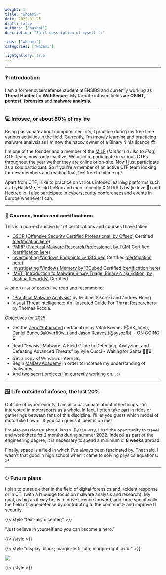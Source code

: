 ```yaml
---
weight: 1
title: "whoami?"
date: 2022-01-25
draft: false
authors: ["hashp4"]
description: "Short description of myself (:"

tags: ["whoami"]
categories: ["whoami"]

lightgallery: true
---
```


---

### ❓ Introduction
I am a former cyberdefense student at ENSIBS and currently working as **Threat Hunter** for **WithSecure**. My favorite infosec fields are **OSINT**, **pentest**, **forensics** and **malware analysis**. 

---

### 💻 Infosec, or about 80% of my life
Being passionate about computer security, I practice during my free time various activities in the field. Currently, I'm *heavily* learning and practicing malware analysis as I'm now the happy owner of a Binary Ninja licence 😎.  

I'm one of the founder and a member of the [MILF](https://milfctf.com/) (*Mother I'd Like to Flag*) CTF Team, now sadly inactive. We used to participate in various CTFs throughout the year wether they are online or on-site. Now I just participate as a solo participant. So if you're a member of an active CTF team looking for new members and reading that, feel free to hit me up!

Apart from CTF, I like to practice on various infosec learning platforms such as TryHackMe, HackTheBox and more recently XINTRA Labs (in love 🥰) and Hextree.io. I also participate in cybersecurity conferences and events in Europe whenever I can. 

---

### 🏅 Courses, books and certifications

This is a non-exhaustive list of certifications and courses I have taken:

- [OSCP (Offensive Security Certified Professional, by Offsec)](https://www.offsec.com/courses/pen-200/) Certified [(certification here)](https://www.credential.net/a54e0af8-07ca-48bb-96ff-f757913e1bb8#gs.39qnkb)
- [PMRP (Practical Malware Research Professional, by TCM)](https://certifications.tcm-sec.com/pjmr/) Certified [(certification here)](https://certified.tcm-sec.com/8b52c3d4-030a-4c47-b4a8-6b1ddd1b30e5?trk=public_profile_see-credential#gs.fthbky)
- [Investigating Windows Endpoints by 13Cubed](https://training.13cubed.com/investigating-windows-endpoints) Certified [(certification here)](https://credsverse.com/credentials/8cdd5a9e-15c4-476e-b82e-71e6781700a1?trk=public_profile_see-credential)
- [Investigating Windows Memory by 13Cubed](https://training.13cubed.com/investigating-windows-memory) Certified [(certification here)](https://credsverse.com/credentials/7d92051a-85f7-4dbb-8459-af1db740e88c)
- [IMBT (Introduction to Malware Binary Triage, Binary Ninja Edition, by Joshua Reynolds)](https://training.invokere.com/course/imbtbn) Certified

A (short) list of books I've read and recommend:
- ["Practical Malware Analysis"](https://www.amazon.com/Practical-Malware-Analysis-Hands-Dissecting/dp/1593272901) by Michael Sikorski and Andrew Honig
- [Visual Threat Intelligence: An Illustrated Guide For Threat Researchers](https://store.securitybreak.io/threatintel) by Thomas Roccia.

Objectives for 2025:
- Get the [Zero2Automated](https://courses.zero2auto.com/) certification by Vitali Kremez (@VK_Intel), Daniel Bunce (@0verfl0w_) and Jason Reaves (@sysopfb). - ON GOING ⌛
- Read "Evasive Malware, A Field Guide to Detecting, Analyzing, and Defeating Advanced Threats" by Kyle Cucci - Waiting for Santa 🎅🏻⌛
- Get a copy of Windows Internals,
- Begin [MalDev Academy](https://maldevacademy.com/) in order to increase my understanding of malwares,
- And two secret projects I'm currently working on... :)

---

### 🪟 Life outside of infosec, the last 20%
Outside of cybersecurity, I am also passionate about other things. I'm interested in motorsports as a whole. In fact, I often take part in rides or gatherings between fans of this discipline. I'll let you guess which model of motorbike I own... If you can guess it, beer is on me!

I'm also passionate about Japan. By the way, I had the opportunity to travel and work there for 2 months during summer 2022. Indeed, as part of the engineering degree, it is necessary to spend a minimum of **8 weeks** abroad.

Finally, space is a field in which I've always been fascinated by. That said, I wasn't that good in high school when it came to solving physics equations. :P 

---

### ✨ Future plans
I plan to pursue either in the field of digital forensics and incident response or in CTI (with a huuuuge focus on malware analysis and research). My goal, as big as it may be, is to drive science forward, and more specifically the field of cyberdefense by contributing to the community and improve IT security. 

{{< style "text-align: center;" >}}

"Just believe in yourself and you can become a hero."

{{< /style >}}

{{< style "display: block; margin-left: auto; margin-right: auto;" >}}

![](all-might.gif)

{{< /style >}}
